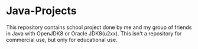 # Java-Projects

This repository contains school project done by me and my group of friends in Java with OpenJDK8 or Oracle JDK8(u2xx).
This isn't a repository for commercial use, but only for educational use.
